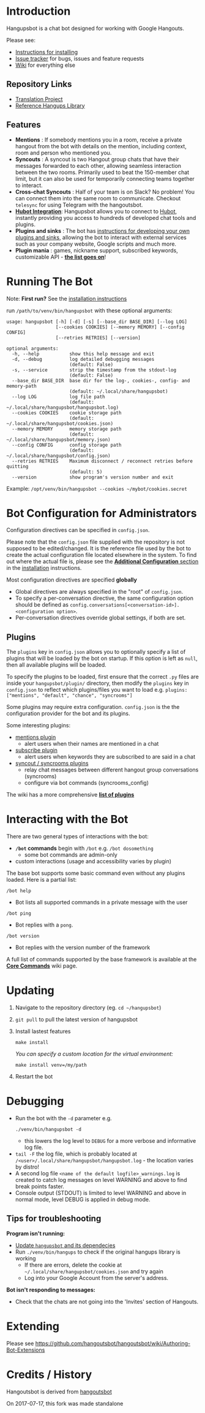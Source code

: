 # Introduction

Hangupsbot is a chat bot designed for working with Google Hangouts.

Please see:
* [Instructions for installing](INSTALL.md)
* [Issue tracker](https://github.com/das7pad/hangoutsbot/issues) for bugs,
  issues and feature requests
* [Wiki](https://github.com/hangoutsbot/hangoutsbot/wiki) for everything else


## Repository Links
* [Translation Project](https://github.com/das7pad/hangoutsbot-locales)
* [Reference Hangups Library](https://github.com/das7pad/hangups)


## Features
* **Mentions** :
  If somebody mentions you in a room, receive a private hangout from the bot
  with details on the mention, including context, room and person who mentioned
  you.
* **Syncouts** :
  A syncout is two Hangout group chats that have their messages forwarded to
  each other, allowing seamless interaction between the two rooms. Primarily
  used to beat the 150-member chat limit, but it can also be used for
  temporarily connecting teams together to interact.
* **Cross-chat Syncouts** :
  Half of your team is on Slack? No problem! You can connect them into the same
  room to communicate.
  Checkout `telesync` for using Telegram with the hangoutsbot.
* **[Hubot Integration](https://github.com/hangoutsbot/hangoutsbot/wiki/Hubot-Integration)**:
  Hangupsbot allows you to connect to [Hubot](https://hubot.github.com/), instantly providing you access
  to hundreds of developed chat tools and plugins.
* **Plugins and sinks** :
  The bot has [instructions for developing your own plugins and sinks](https://github.com/hangoutsbot/hangoutsbot/wiki/Authoring-Bot-Extensions),
  allowing the bot to interact with external services such as your company
  website, Google scripts and much more.
* **Plugin mania** :
  games, nickname support, subscribed keywords, customizable API -
  **[the list goes on](https://github.com/hangoutsbot/hangoutsbot/wiki/Plugin-List)**!

# Running The Bot

Note: **First run?** See the [installation instructions](INSTALL.md)

run `/path/to/venv/bin/hangupsbot` with these optional arguments:

```
usage: hangupsbot [-h] [-d] [-s] [--base_dir BASE_DIR] [--log LOG]
                  [--cookies COOKIES] [--memory MEMORY] [--config CONFIG]
                  [--retries RETRIES] [--version]

optional arguments:
  -h, --help           show this help message and exit
  -d, --debug          log detailed debugging messages
                       (default: False)
  -s, --service        strip the timestamp from the stdout-log
                       (default: False)
  --base_dir BASE_DIR  base dir for the log-, cookies-, config- and memory-path
                       (default: ~/.local/share/hangupsbot)
  --log LOG            log file path
                       (default: ~/.local/share/hangupsbot/hangupsbot.log)
  --cookies COOKIES    cookie storage path
                       (default: ~/.local/share/hangupsbot/cookies.json)
  --memory MEMORY      memory storage path
                       (default: ~/.local/share/hangupsbot/memory.json)
  --config CONFIG      config storage path
                       (default: ~/.local/share/hangupsbot/config.json)
  --retries RETRIES    Maximum disconnect / reconnect retries before quitting
                       (default: 5)
  --version            show program's version number and exit
```

Example: `/opt/venv/bin/hangupsbot --cookies ~/mybot/cookies.secret`

# Bot Configuration for Administrators

Configuration directives can be specified in `config.json`.

Please note that the `config.json` file supplied with the repository is not
  supposed to be edited/changed. It is the reference file used by the bot to
  create the actual configuration file located elsewhere in the system. To find
  out where the actual file is, please see the
  [**Additional Configuration** section](INSTALL.md#additional-configuration)
  in the [installation](INSTALL.md) instructions.

Most configuration directives are specified **globally**
* Global directives are always specified in the "root" of `config.json`.
* To specify a per-conversation directive, the same configuration option should
  be defined as `config.conversations[<conversation-id>].<configuration option>`.
* Per-conversation directives override global settings, if both are set.

## Plugins

The `plugins` key in `config.json` allows you to optionally specify a list of
  plugins that will be loaded by the bot on startup. If this option is left as
  `null`, then all available plugins will be loaded.

To specify the plugins to be loaded, first ensure that the correct `.py` files
  are inside your `hangupsbot/plugin/` directory, then modify the `plugins` key
  in `config.json` to reflect which plugins/files you want to load e.g.
    `plugins: ["mentions", "default", "chance", "syncrooms"]`

Some plugins may require extra configuration.
  `config.json` is the the configuration provider for the bot and its plugins.

Some interesting plugins:
* [mentions plugin](https://github.com/hangoutsbot/hangoutsbot/wiki/Mentions-Plugin)
  * alert users when their names are mentioned in a chat
* [subscribe plugin](https://github.com/hangoutsbot/hangoutsbot/wiki/Subscribe-Plugin)
  * alert users when keywords they are subscribed to are said in a chat
* [syncout / syncrooms plugins](https://github.com/hangoutsbot/hangoutsbot/wiki/Syncouts-Plugin)
  * relay chat messages between different hangout group conversations (syncrooms)
  * configure via bot commands (syncrooms_config)

The wiki has a more comprehensive
  **[list of plugins](https://github.com/hangoutsbot/hangoutsbot/wiki/Plugin-List)**

# Interacting with the Bot

There are two general types of interactions with the bot:
* **`/bot` commands** begin with `/bot` e.g. `/bot dosomething`
  * some bot commands are admin-only
* custom interactions (usage and accessibility varies by plugin)

The base bot supports some basic command even without any plugins loaded.
  Here is a partial list:

`/bot help`
* Bot lists all supported commands in a private message with the user

`/bot ping`
* Bot replies with a `pong`.

`/bot version`
* Bot replies with the version number of the framework

A full list of commands supported by the base framework is available at the
  [**Core Commands**](https://github.com/hangoutsbot/hangoutsbot/wiki/Core-Commands)
  wiki page.

# Updating

1. Navigate to the repository directory (eg. `cd ~/hangupsbot`)
2. `git pull` to pull the latest version of hangupsbot
3. Install lastest features
    ```
    make install
    ```

    _You can specify a custom location for the virtual environment:_
    ```
    make install venv=/my/path
    ```
4. Restart the bot

# Debugging

* Run the bot with the `-d` parameter e.g.
  ```
  ./venv/bin/hangupsbot -d
  ```
  - this lowers the log level to `DEBUG` for a more verbose and informative log
  file.
* `tail -F` the log file, which is probably located at
  `/<user>/.local/share/hangupsbot/hangupsbot.log` - the location varies by
  distro!
* A second log file `<name of the default logfile>_warnings.log` is created to
  catch log messages on level WARNING and above to find break points faster.
* Console output (STDOUT) is limited to level WARNING and above in normal mode,
  level DEBUG is applied in debug mode.

## Tips for troubleshooting
**Program isn't running:**
* [Update `hangupsbot` and its dependecies](#updating)
* Run `./venv/bin/hangups` to check if the original hangups library is working
  * If there are errors, delete the cookie at
    `~/.local/share/hangupsbot/cookies.json` and try again
  * Log into your Google Account from the server's address.

**Bot isn't responding to messages:**
* Check that the chats are not going into the 'Invites' section of Hangouts.

# Extending

Please see
  https://github.com/hangoutsbot/hangoutsbot/wiki/Authoring-Bot-Extensions

# Credits / History

Hangoutsbot is derived from
  [hangoutsbot](https://github.com/hangoutsbot/hangoutsbot)

On 2017-07-17, this fork was made standalone
